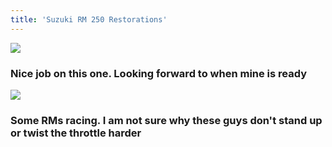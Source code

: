```yaml
---
title: 'Suzuki RM 250 Restorations'
---
```


![](https://youtu.be/9D8bSk2njM4)
### Nice job on this one.  Looking forward to when mine is ready

![](https://youtu.be/HM5b9DKnzcc)
### Some RMs racing. I am not sure why these guys don't stand up or twist the throttle harder